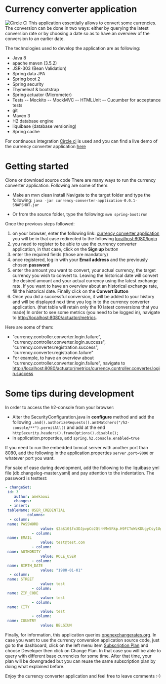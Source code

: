# Currency converter application
[![Circle CI](https://circleci.com/gh/a-mekaoui/currency-converter-application.svg?style=svg&circle-token=4aef8bd23970e13ff5dee6f4a843a898985619ef)](https://circleci.com/gh/a-mekaoui/currency-converter-application)
This application essentially allows to convert some currencies.
The conversion can be done in two ways: either by querying the latest conversion rate or by choosing a date so as to have an overview of the conversion to an earlier date.

The technologies used to develop the application are as following:
- Java 8
- apache maven (3.5.2)
- JSR-303 (Bean Validation)
- Spring data JPA
- Spring boot 2
- Spring security
- Thymeleaf & bootstrap
- Spring actuator (Micrometer)
- Tests
-- Mockito
-- MockMVC
-- HTMLUnit
-- Cucumber for acceptance tests
- git
- Maven 3
- H2 database engine
- liquibase (database versioning)
- Spring cache

For continuous integration [Circle ci](https://circleci.com/gh/a-mekaoui/currency-converter-application) is used and you can find a live demo of the currency converter application [here](https://currency-converter-appli.herokuapp.com)

# Getting started

Clone or download source code
There are many ways to run the currency converter application. Following are some of them:

- Make an mvn clean install
Navigate to the target folder and type the following: 
```java -jar currency-converter-application-0.0.1-SNAPSHOT.jar```

- Or from the source folder, type the following:
```mvn spring-boot:run``` 

Once the previous steps followed:

 1. on your browser, enter the following link: [currency converter application](http://localhost:8080)
you will be in that case redirected to the following [localhost:8080/login](http://localhost:8080/login)
 2. you need to register to be able to use the currency converter application, in that case, click on the **Sign up** button
 3. enter the required fields (those are mandatory)
 4. once registered, log in with your **Email address** and the previously chosen **password**
 5. enter the amount you want to convert, your actual currency, the target currency you wish to convert to. Leaving the historical date will convert the desired amount and your actual currency using the latest exchange rate. If you want to have an overview about an historical exchange rate, fill the historical date. Finally click on the **Convert Button**
 6. Once you did a successful conversion, it will be added to your history and will be displayed next time you log in to the currency converter application. (that table will retain only the 10 latest conversions that you made)
In order to see some metrics (you need to be logged in), navigate to [http://localhost:8080/actuator/metrics](http://localhost:8080/actuator/metrics). 

Here are some of them:

- "currency.controller.converter.login.failure", "currency.controller.converter.login.success", "currency.converter.registration.success", "currency.converter.registration.failure"
- For example, to have an overview about "currency.controller.converter.login.failure", navigate to [http://localhost:8080/actuator/metrics/currency.controller.converter.login.success](http://localhost:8080/actuator/metrics/currency.controller.converter.login.success)

# Some tips during development
In order to access the h2-console from your browser:

- Alter the SecurityConfiguration.java in **configure** method and add the following ```.and().authorizeRequests().antMatchers("/h2-console/**").permitAll()``` and add at the end ```httpSecurity.headers().frameOptions().disable();```
- in application.properties, add ```spring.h2.console.enabled=true```

If you need to run the embedded tomcat server with another port than 8080, add the following in the application.properties ```server.port=9090``` or whatever port you want.

For sake of ease during development, add the following to the liquibase yml file  (db.changelog-master.yaml) and pay attention to the indentation. The password is testtest: 
```yaml
- changeSet:  
 id: 3  
    author: amekaoui  
    changes:  
  - insert:  
 tableName: USER_CREDENTIAL  
          columns:  
  - column:  
 name: PASSWORD  
                value: $2a$10$fx3DJpvpCo2QtrNMv5Rkp.H9FCToWzKDUgyCsy1Ugi9AmmM/U4doS  
            - column:  
 name: EMAIL  
                value: test@test.com  
            - column:  
 name: AUTHORITY  
                value: ROLE_USER  
            - column:  
 name: BIRTH_DATE  
                value: "1980-01-01"  
  - column:  
 name: STREET  
                value: test  
            - column:  
 name: ZIP_CODE  
                value: test  
            - column:  
 name: CITY  
                value: test  
            - column:  
 name: COUNTRY  
                value: BELGIUM 
```


Finally, for information, this application queries [openexchangerates.org](openexchangerates.org). In case you want to use the currency conversion application source code, just go to the dashboard, click on the left menu item [Subscription Plan](https://openexchangerates.org/account/subscription) and choose Developer then click on Change Plan. In that case you will be able to query with different base currencies for some time. After that time, your plan will be downgraded but you can reuse the same subscription plan by doing what explained before.

Enjoy the currency converter application and feel free to leave comments :-)
